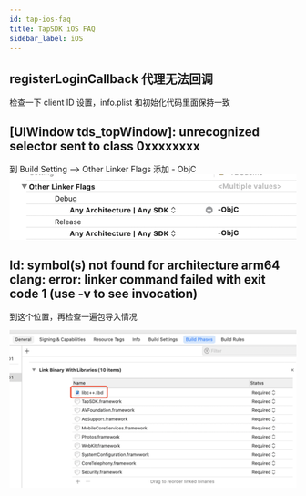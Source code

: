 ```yaml
---
id: tap-ios-faq
title: TapSDK iOS FAQ
sidebar_label: iOS
---
```


## registerLoginCallback 代理无法回调
检查一下 client ID 设置，info.plist 和初始化代码里面保持一致

## [UIWindow tds_topWindow]: unrecognized selector sent to class 0xxxxxxxx
到 Build Setting --> Other Linker Flags 添加 - ObjC
![](/img/tap_ios_003.png)

## ld: symbol(s) not found for architecture arm64 clang: error: linker command failed with exit code 1 (use -v to see invocation)
到这个位置，再检查一遍包导入情况

![](/img/tap_ios_faq_libc.png)
